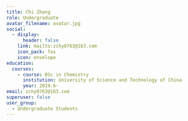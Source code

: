 ```yaml
---
title: Chi Zhang
role: Undergraduate
avatar_filename: avatar.jpg
social:
  - display:
      header: false
    link: mailto:zchy0763@163.com
    icon_pack: fas
    icon: envelope
education:
  courses:
    - course: BSc in Chemistry
      institution: University of Science and Technology of China
      year: 2019.6-
email: zchy0763@163.com
superuser: false
user_group:
  - Undergraduate Students
---
```

